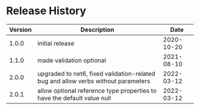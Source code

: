 # Release History

|Version|Description|Date|
|---|---|---|
|1.0.0|initial release|2020-10-20|
|1.1.0|made validation optional|2021-08-10|
|2.0.0|upgraded to net6, fixed validation-related bug and allow verbs without parameters|2022-03-12
|2.0.1|allow optional reference type properties to have the default value null|2022-03-12
